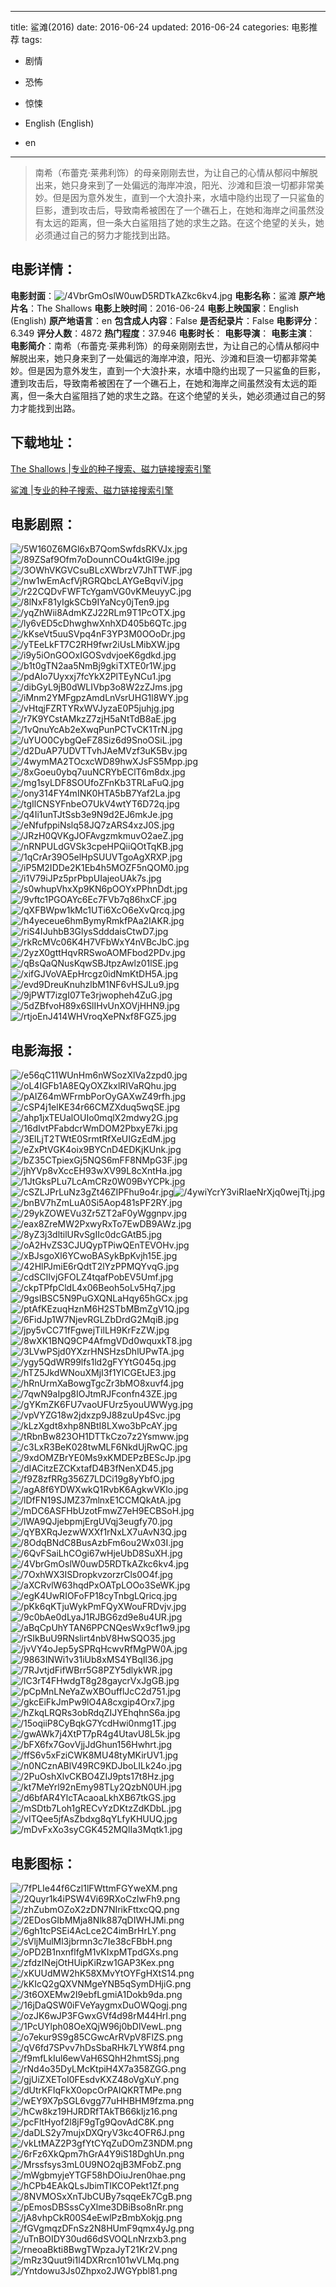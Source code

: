 
---
title: 鲨滩(2016)
date: 2016-06-24
updated: 2016-06-24
categories: 电影推荐
tags:
- 剧情
- 恐怖
- 惊悚

- English (English)
- en
---


> 南希（布蕾克·莱弗利饰）的母亲刚刚去世，为让自己的心情从郁闷中解脱出来，她只身来到了一处偏远的海岸冲浪，阳光、沙滩和巨浪一切都非常美妙。但是因为意外发生，直到一个大浪扑来，水墙中隐约出现了一只鲨鱼的巨影，遭到攻击后，导致南希被困在了一个礁石上，在她和海岸之间虽然没有太远的距离，但一条大白鲨阻挡了她的求生之路。在这个绝望的关头，她必须通过自己的努力才能找到出路。

## **电影详情**：

**电影封面**：<img src="https://image.tmdb.org/t/p/w200/4VbrGmOslW0uwD5RDTkAZkc6kv4.jpg" alt="/4VbrGmOslW0uwD5RDTkAZkc6kv4.jpg" title="/4VbrGmOslW0uwD5RDTkAZkc6kv4.jpg">
**电影名称**：鲨滩
**原产地片名**：The Shallows
**电影上映时间**：2016-06-24
**电影上映国家**：English (English)
**原产地语言**：en
**包含成人内容**：False
**是否纪录片**：False
**电影评分**：6.349
**评分人数**：4872
**热门程度**：37.946
**电影时长**：
**电影导演**：
**电影主演**：
**电影简介**：南希（布蕾克·莱弗利饰）的母亲刚刚去世，为让自己的心情从郁闷中解脱出来，她只身来到了一处偏远的海岸冲浪，阳光、沙滩和巨浪一切都非常美妙。但是因为意外发生，直到一个大浪扑来，水墙中隐约出现了一只鲨鱼的巨影，遭到攻击后，导致南希被困在了一个礁石上，在她和海岸之间虽然没有太远的距离，但一条大白鲨阻挡了她的求生之路。在这个绝望的关头，她必须通过自己的努力才能找到出路。

## **下载地址**：
[The Shallows |专业的种子搜索、磁力链接搜索引擎](https://movie.amd794.com:2083/?search=The%20Shallows&ordering=&mode=match_phrase&page_size=10&page=1)

[鲨滩 |专业的种子搜索、磁力链接搜索引擎](https://movie.amd794.com:2083/?search=%E9%B2%A8%E6%BB%A9&ordering=&mode=match_phrase&page_size=10&page=1)
 

## **电影剧照**：
<img src="https://image.tmdb.org/t/p/original/5W160Z6MGl6xB7QomSwfdsRKVJx.jpg" alt="/5W160Z6MGl6xB7QomSwfdsRKVJx.jpg" title="/5W160Z6MGl6xB7QomSwfdsRKVJx.jpg"><img src="https://image.tmdb.org/t/p/original/89ZSaf9Ofm7oDounnCOu4ktGI9e.jpg" alt="/89ZSaf9Ofm7oDounnCOu4ktGI9e.jpg" title="/89ZSaf9Ofm7oDounnCOu4ktGI9e.jpg"><img src="https://image.tmdb.org/t/p/original/3OWhVKGVCsuBLcXWbrzV7JhTTWF.jpg" alt="/3OWhVKGVCsuBLcXWbrzV7JhTTWF.jpg" title="/3OWhVKGVCsuBLcXWbrzV7JhTTWF.jpg"><img src="https://image.tmdb.org/t/p/original/nw1wEmAcfVjRGRQbcLAYGeBqviV.jpg" alt="/nw1wEmAcfVjRGRQbcLAYGeBqviV.jpg" title="/nw1wEmAcfVjRGRQbcLAYGeBqviV.jpg"><img src="https://image.tmdb.org/t/p/original/r22CQDvFWFTcYgamVG0vKMeuyyC.jpg" alt="/r22CQDvFWFTcYgamVG0vKMeuyyC.jpg" title="/r22CQDvFWFTcYgamVG0vKMeuyyC.jpg"><img src="https://image.tmdb.org/t/p/original/8lNxF81yIgkSCb9IYaNcy0jTen9.jpg" alt="/8lNxF81yIgkSCb9IYaNcy0jTen9.jpg" title="/8lNxF81yIgkSCb9IYaNcy0jTen9.jpg"><img src="https://image.tmdb.org/t/p/original/yqZhWii8AdmKZJ22RLm9T1PcOTX.jpg" alt="/yqZhWii8AdmKZJ22RLm9T1PcOTX.jpg" title="/yqZhWii8AdmKZJ22RLm9T1PcOTX.jpg"><img src="https://image.tmdb.org/t/p/original/ly6vED5cDhwghwXnhXD405b6QTc.jpg" alt="/ly6vED5cDhwghwXnhXD405b6QTc.jpg" title="/ly6vED5cDhwghwXnhXD405b6QTc.jpg"><img src="https://image.tmdb.org/t/p/original/kKseVt5uuSVpq4nF3YP3M0OOoDr.jpg" alt="/kKseVt5uuSVpq4nF3YP3M0OOoDr.jpg" title="/kKseVt5uuSVpq4nF3YP3M0OOoDr.jpg"><img src="https://image.tmdb.org/t/p/original/yTEeLkFT7C2RH9fwr2iUsLMibXW.jpg" alt="/yTEeLkFT7C2RH9fwr2iUsLMibXW.jpg" title="/yTEeLkFT7C2RH9fwr2iUsLMibXW.jpg"><img src="https://image.tmdb.org/t/p/original/i9y5iOnGOOxIGOSvdvjoeK6gdkd.jpg" alt="/i9y5iOnGOOxIGOSvdvjoeK6gdkd.jpg" title="/i9y5iOnGOOxIGOSvdvjoeK6gdkd.jpg"><img src="https://image.tmdb.org/t/p/original/b1t0gTN2aa5NmBj9gkiTXTE0r1W.jpg" alt="/b1t0gTN2aa5NmBj9gkiTXTE0r1W.jpg" title="/b1t0gTN2aa5NmBj9gkiTXTE0r1W.jpg"><img src="https://image.tmdb.org/t/p/original/pdAIo7Uyxxj7fcYkX2PlTEyNCu1.jpg" alt="/pdAIo7Uyxxj7fcYkX2PlTEyNCu1.jpg" title="/pdAIo7Uyxxj7fcYkX2PlTEyNCu1.jpg"><img src="https://image.tmdb.org/t/p/original/dibGyL9jB0dWLIVbp3o8W2zZJms.jpg" alt="/dibGyL9jB0dWLIVbp3o8W2zZJms.jpg" title="/dibGyL9jB0dWLIVbp3o8W2zZJms.jpg"><img src="https://image.tmdb.org/t/p/original/iMnm2YMFgpzAmdLnVsrUHG1l8WY.jpg" alt="/iMnm2YMFgpzAmdLnVsrUHG1l8WY.jpg" title="/iMnm2YMFgpzAmdLnVsrUHG1l8WY.jpg"><img src="https://image.tmdb.org/t/p/original/vHtqjFZRTYRxWVJyzaE0P5juhjg.jpg" alt="/vHtqjFZRTYRxWVJyzaE0P5juhjg.jpg" title="/vHtqjFZRTYRxWVJyzaE0P5juhjg.jpg"><img src="https://image.tmdb.org/t/p/original/r7K9YCstAMkzZ7zjH5aNtTdB8aE.jpg" alt="/r7K9YCstAMkzZ7zjH5aNtTdB8aE.jpg" title="/r7K9YCstAMkzZ7zjH5aNtTdB8aE.jpg"><img src="https://image.tmdb.org/t/p/original/1vQnuYcAb2eXwqPunPCTvCK1TrN.jpg" alt="/1vQnuYcAb2eXwqPunPCTvCK1TrN.jpg" title="/1vQnuYcAb2eXwqPunPCTvCK1TrN.jpg"><img src="https://image.tmdb.org/t/p/original/uYUO0CybgQeFZ8Siz6d9SnoOSiL.jpg" alt="/uYUO0CybgQeFZ8Siz6d9SnoOSiL.jpg" title="/uYUO0CybgQeFZ8Siz6d9SnoOSiL.jpg"><img src="https://image.tmdb.org/t/p/original/d2DuAP7UDVTTvhJAeMVzf3uK5Bv.jpg" alt="/d2DuAP7UDVTTvhJAeMVzf3uK5Bv.jpg" title="/d2DuAP7UDVTTvhJAeMVzf3uK5Bv.jpg"><img src="https://image.tmdb.org/t/p/original/4wymMA2TOcxcWD89hwXJsFS5Mpp.jpg" alt="/4wymMA2TOcxcWD89hwXJsFS5Mpp.jpg" title="/4wymMA2TOcxcWD89hwXJsFS5Mpp.jpg"><img src="https://image.tmdb.org/t/p/original/8xGoeu0ybq7uuNCRYbEClT6m8dx.jpg" alt="/8xGoeu0ybq7uuNCRYbEClT6m8dx.jpg" title="/8xGoeu0ybq7uuNCRYbEClT6m8dx.jpg"><img src="https://image.tmdb.org/t/p/original/mg1syLDF8SOUfoZFnKb3TRLaFuQ.jpg" alt="/mg1syLDF8SOUfoZFnKb3TRLaFuQ.jpg" title="/mg1syLDF8SOUfoZFnKb3TRLaFuQ.jpg"><img src="https://image.tmdb.org/t/p/original/ony314FY4mINK0HTA5bB7Yaf2La.jpg" alt="/ony314FY4mINK0HTA5bB7Yaf2La.jpg" title="/ony314FY4mINK0HTA5bB7Yaf2La.jpg"><img src="https://image.tmdb.org/t/p/original/tgIlCNSYFnbeO7UkV4wtYT6D72q.jpg" alt="/tgIlCNSYFnbeO7UkV4wtYT6D72q.jpg" title="/tgIlCNSYFnbeO7UkV4wtYT6D72q.jpg"><img src="https://image.tmdb.org/t/p/original/q4Ii1unTJtSsb3e9N9d2EJ6mkJe.jpg" alt="/q4Ii1unTJtSsb3e9N9d2EJ6mkJe.jpg" title="/q4Ii1unTJtSsb3e9N9d2EJ6mkJe.jpg"><img src="https://image.tmdb.org/t/p/original/eNfufppiNslq58JQ7zARS4xzJ0S.jpg" alt="/eNfufppiNslq58JQ7zARS4xzJ0S.jpg" title="/eNfufppiNslq58JQ7zARS4xzJ0S.jpg"><img src="https://image.tmdb.org/t/p/original/JRzH0QVKgJOFAvgzmkmuvO2aeZ.jpg" alt="/JRzH0QVKgJOFAvgzmkmuvO2aeZ.jpg" title="/JRzH0QVKgJOFAvgzmkmuvO2aeZ.jpg"><img src="https://image.tmdb.org/t/p/original/nRNPULdGVSk3cpeHPQiiQOtTqKB.jpg" alt="/nRNPULdGVSk3cpeHPQiiQOtTqKB.jpg" title="/nRNPULdGVSk3cpeHPQiiQOtTqKB.jpg"><img src="https://image.tmdb.org/t/p/original/1qCrAr39O5elHpSUUVTgoAgXRXP.jpg" alt="/1qCrAr39O5elHpSUUVTgoAgXRXP.jpg" title="/1qCrAr39O5elHpSUUVTgoAgXRXP.jpg"><img src="https://image.tmdb.org/t/p/original/iP5M2IDDe2K1Eb4h5MOZF5nQOM0.jpg" alt="/iP5M2IDDe2K1Eb4h5MOZF5nQOM0.jpg" title="/iP5M2IDDe2K1Eb4h5MOZF5nQOM0.jpg"><img src="https://image.tmdb.org/t/p/original/i1V79iJPz5prPbpUIajeoUAk7s.jpg" alt="/i1V79iJPz5prPbpUIajeoUAk7s.jpg" title="/i1V79iJPz5prPbpUIajeoUAk7s.jpg"><img src="https://image.tmdb.org/t/p/original/s0whupVhxXp9KN6pOOYxPPhnDdt.jpg" alt="/s0whupVhxXp9KN6pOOYxPPhnDdt.jpg" title="/s0whupVhxXp9KN6pOOYxPPhnDdt.jpg"><img src="https://image.tmdb.org/t/p/original/9vftc1PGOAYc6Ec7FVb7q86hxCF.jpg" alt="/9vftc1PGOAYc6Ec7FVb7q86hxCF.jpg" title="/9vftc1PGOAYc6Ec7FVb7q86hxCF.jpg"><img src="https://image.tmdb.org/t/p/original/qXFBWpw1kMc1UTi6XcO6eXvQrcq.jpg" alt="/qXFBWpw1kMc1UTi6XcO6eXvQrcq.jpg" title="/qXFBWpw1kMc1UTi6XcO6eXvQrcq.jpg"><img src="https://image.tmdb.org/t/p/original/h4yeceue6hmBymyRmkfPAa2IAKR.jpg" alt="/h4yeceue6hmBymyRmkfPAa2IAKR.jpg" title="/h4yeceue6hmBymyRmkfPAa2IAKR.jpg"><img src="https://image.tmdb.org/t/p/original/riS4IJuhbB3GlysSdddaisCtwD7.jpg" alt="/riS4IJuhbB3GlysSdddaisCtwD7.jpg" title="/riS4IJuhbB3GlysSdddaisCtwD7.jpg"><img src="https://image.tmdb.org/t/p/original/rkRcMVc06K4H7VFbWxY4nVBcJbC.jpg" alt="/rkRcMVc06K4H7VFbWxY4nVBcJbC.jpg" title="/rkRcMVc06K4H7VFbWxY4nVBcJbC.jpg"><img src="https://image.tmdb.org/t/p/original/2yzX0gttHqvRRSwoAOMFbod2PDv.jpg" alt="/2yzX0gttHqvRRSwoAOMFbod2PDv.jpg" title="/2yzX0gttHqvRRSwoAOMFbod2PDv.jpg"><img src="https://image.tmdb.org/t/p/original/qBsQaQNusKqwSBJtpzAwlz01lSE.jpg" alt="/qBsQaQNusKqwSBJtpzAwlz01lSE.jpg" title="/qBsQaQNusKqwSBJtpzAwlz01lSE.jpg"><img src="https://image.tmdb.org/t/p/original/xifGJVoVAEpHrcgz0idNmKtDH5A.jpg" alt="/xifGJVoVAEpHrcgz0idNmKtDH5A.jpg" title="/xifGJVoVAEpHrcgz0idNmKtDH5A.jpg"><img src="https://image.tmdb.org/t/p/original/evd9DreuKnuhzlbM1NF6vHSJLu9.jpg" alt="/evd9DreuKnuhzlbM1NF6vHSJLu9.jpg" title="/evd9DreuKnuhzlbM1NF6vHSJLu9.jpg"><img src="https://image.tmdb.org/t/p/original/9jPWT7izgI07Te3rjwopheh4ZuG.jpg" alt="/9jPWT7izgI07Te3rjwopheh4ZuG.jpg" title="/9jPWT7izgI07Te3rjwopheh4ZuG.jpg"><img src="https://image.tmdb.org/t/p/original/5dZBfvoH89x6SlIHvUnXOVjHHN9.jpg" alt="/5dZBfvoH89x6SlIHvUnXOVjHHN9.jpg" title="/5dZBfvoH89x6SlIHvUnXOVjHHN9.jpg"><img src="https://image.tmdb.org/t/p/original/rtjoEnJ414WHVroqXePNxf8FGZ5.jpg" alt="/rtjoEnJ414WHVroqXePNxf8FGZ5.jpg" title="/rtjoEnJ414WHVroqXePNxf8FGZ5.jpg">

## **电影海报**：
<img src="https://image.tmdb.org/t/p/original/e56qC11WUnHm6nWSozXlVa2zpd0.jpg" alt="/e56qC11WUnHm6nWSozXlVa2zpd0.jpg" title="/e56qC11WUnHm6nWSozXlVa2zpd0.jpg"><img src="https://image.tmdb.org/t/p/original/oL4IGFb1A8EQyOXZkxlRIVaRQhu.jpg" alt="/oL4IGFb1A8EQyOXZkxlRIVaRQhu.jpg" title="/oL4IGFb1A8EQyOXZkxlRIVaRQhu.jpg"><img src="https://image.tmdb.org/t/p/original/pAIZ64mWFrmbPorOyGAXwZ49rfh.jpg" alt="/pAIZ64mWFrmbPorOyGAXwZ49rfh.jpg" title="/pAIZ64mWFrmbPorOyGAXwZ49rfh.jpg"><img src="https://image.tmdb.org/t/p/original/cSP4j1elKE34r66CMZXduq5wqSE.jpg" alt="/cSP4j1elKE34r66CMZXduq5wqSE.jpg" title="/cSP4j1elKE34r66CMZXduq5wqSE.jpg"><img src="https://image.tmdb.org/t/p/original/ahp1jxTEUalOUIo0mqlX2mdwy2G.jpg" alt="/ahp1jxTEUalOUIo0mqlX2mdwy2G.jpg" title="/ahp1jxTEUalOUIo0mqlX2mdwy2G.jpg"><img src="https://image.tmdb.org/t/p/original/16dIvtPFabdcrWmDOM2PbxyE7ki.jpg" alt="/16dIvtPFabdcrWmDOM2PbxyE7ki.jpg" title="/16dIvtPFabdcrWmDOM2PbxyE7ki.jpg"><img src="https://image.tmdb.org/t/p/original/3ElLjT2TWtE0SrmtRfXeUIGzEdM.jpg" alt="/3ElLjT2TWtE0SrmtRfXeUIGzEdM.jpg" title="/3ElLjT2TWtE0SrmtRfXeUIGzEdM.jpg"><img src="https://image.tmdb.org/t/p/original/eZxPtVGK4oix9BYCnD4EDKjKUnk.jpg" alt="/eZxPtVGK4oix9BYCnD4EDKjKUnk.jpg" title="/eZxPtVGK4oix9BYCnD4EDKjKUnk.jpg"><img src="https://image.tmdb.org/t/p/original/bZ35CTpiexGj5NQS6mFF8NMpG3F.jpg" alt="/bZ35CTpiexGj5NQS6mFF8NMpG3F.jpg" title="/bZ35CTpiexGj5NQS6mFF8NMpG3F.jpg"><img src="https://image.tmdb.org/t/p/original/jhYVp8vXccEH93wXV99L8cXntHa.jpg" alt="/jhYVp8vXccEH93wXV99L8cXntHa.jpg" title="/jhYVp8vXccEH93wXV99L8cXntHa.jpg"><img src="https://image.tmdb.org/t/p/original/1JtGksPLu7LcAmCRz0W09BvYCPk.jpg" alt="/1JtGksPLu7LcAmCRz0W09BvYCPk.jpg" title="/1JtGksPLu7LcAmCRz0W09BvYCPk.jpg"><img src="https://image.tmdb.org/t/p/original/cSZLJPrLuNz3gZt46ZIPFhu9o4r.jpg" alt="/cSZLJPrLuNz3gZt46ZIPFhu9o4r.jpg" title="/cSZLJPrLuNz3gZt46ZIPFhu9o4r.jpg"><img src="https://image.tmdb.org/t/p/original/4ywiYcrY3viRIaeNrXjq0wejTtj.jpg" alt="/4ywiYcrY3viRIaeNrXjq0wejTtj.jpg" title="/4ywiYcrY3viRIaeNrXjq0wejTtj.jpg"><img src="https://image.tmdb.org/t/p/original/bnBV7hZmLuA0Si5Aop481sPF2RY.jpg" alt="/bnBV7hZmLuA0Si5Aop481sPF2RY.jpg" title="/bnBV7hZmLuA0Si5Aop481sPF2RY.jpg"><img src="https://image.tmdb.org/t/p/original/29ykZOWEVu3Zr5ZT2aF0yWggnpv.jpg" alt="/29ykZOWEVu3Zr5ZT2aF0yWggnpv.jpg" title="/29ykZOWEVu3Zr5ZT2aF0yWggnpv.jpg"><img src="https://image.tmdb.org/t/p/original/eax8ZreMW2PxwyRxTo7EwDB9AWz.jpg" alt="/eax8ZreMW2PxwyRxTo7EwDB9AWz.jpg" title="/eax8ZreMW2PxwyRxTo7EwDB9AWz.jpg"><img src="https://image.tmdb.org/t/p/original/8yZ3j3dltilURvSgIIc0dcGAtB5.jpg" alt="/8yZ3j3dltilURvSgIIc0dcGAtB5.jpg" title="/8yZ3j3dltilURvSgIIc0dcGAtB5.jpg"><img src="https://image.tmdb.org/t/p/original/oA2HvZS3CJUQypTPiwQEnTEVOHv.jpg" alt="/oA2HvZS3CJUQypTPiwQEnTEVOHv.jpg" title="/oA2HvZS3CJUQypTPiwQEnTEVOHv.jpg"><img src="https://image.tmdb.org/t/p/original/xBJsgoXl6YCwoBASykBpKvjh15E.jpg" alt="/xBJsgoXl6YCwoBASykBpKvjh15E.jpg" title="/xBJsgoXl6YCwoBASykBpKvjh15E.jpg"><img src="https://image.tmdb.org/t/p/original/42HlPJmiE6rQdtT2lYzPPMQYvqG.jpg" alt="/42HlPJmiE6rQdtT2lYzPPMQYvqG.jpg" title="/42HlPJmiE6rQdtT2lYzPPMQYvqG.jpg"><img src="https://image.tmdb.org/t/p/original/cdSClIvjGFOLZ4tqafPobEV5Umf.jpg" alt="/cdSClIvjGFOLZ4tqafPobEV5Umf.jpg" title="/cdSClIvjGFOLZ4tqafPobEV5Umf.jpg"><img src="https://image.tmdb.org/t/p/original/ckpTPfpCldL4x06Beoh5oLv5Hq7.jpg" alt="/ckpTPfpCldL4x06Beoh5oLv5Hq7.jpg" title="/ckpTPfpCldL4x06Beoh5oLv5Hq7.jpg"><img src="https://image.tmdb.org/t/p/original/9gsIBSC5N9PuGXQNLaHqy65hGCx.jpg" alt="/9gsIBSC5N9PuGXQNLaHqy65hGCx.jpg" title="/9gsIBSC5N9PuGXQNLaHqy65hGCx.jpg"><img src="https://image.tmdb.org/t/p/original/ptAfKEzuqHznM6H2STbMBmZgV1Q.jpg" alt="/ptAfKEzuqHznM6H2STbMBmZgV1Q.jpg" title="/ptAfKEzuqHznM6H2STbMBmZgV1Q.jpg"><img src="https://image.tmdb.org/t/p/original/6FidJp1W7NjevRGLZbDrdG2MqiB.jpg" alt="/6FidJp1W7NjevRGLZbDrdG2MqiB.jpg" title="/6FidJp1W7NjevRGLZbDrdG2MqiB.jpg"><img src="https://image.tmdb.org/t/p/original/jpy5vCC71fFgwejTilLH9KrFzZW.jpg" alt="/jpy5vCC71fFgwejTilLH9KrFzZW.jpg" title="/jpy5vCC71fFgwejTilLH9KrFzZW.jpg"><img src="https://image.tmdb.org/t/p/original/8wXK1BNQ9CP4AfmgVDd0wquxkT8.jpg" alt="/8wXK1BNQ9CP4AfmgVDd0wquxkT8.jpg" title="/8wXK1BNQ9CP4AfmgVDd0wquxkT8.jpg"><img src="https://image.tmdb.org/t/p/original/3LVwPSjd0YXzrHNSHzsDhlUPwTA.jpg" alt="/3LVwPSjd0YXzrHNSHzsDhlUPwTA.jpg" title="/3LVwPSjd0YXzrHNSHzsDhlUPwTA.jpg"><img src="https://image.tmdb.org/t/p/original/ygy5QdWR99lfs1ld2gFYYtG045q.jpg" alt="/ygy5QdWR99lfs1ld2gFYYtG045q.jpg" title="/ygy5QdWR99lfs1ld2gFYYtG045q.jpg"><img src="https://image.tmdb.org/t/p/original/hTZ5JkdWNouXMjI3f1YlCGEtJE3.jpg" alt="/hTZ5JkdWNouXMjI3f1YlCGEtJE3.jpg" title="/hTZ5JkdWNouXMjI3f1YlCGEtJE3.jpg"><img src="https://image.tmdb.org/t/p/original/hRnUrmXaBowgTgcZr3bMO8xuvf4.jpg" alt="/hRnUrmXaBowgTgcZr3bMO8xuvf4.jpg" title="/hRnUrmXaBowgTgcZr3bMO8xuvf4.jpg"><img src="https://image.tmdb.org/t/p/original/7qwN9aIpg8IOJtmRJFconfn43ZE.jpg" alt="/7qwN9aIpg8IOJtmRJFconfn43ZE.jpg" title="/7qwN9aIpg8IOJtmRJFconfn43ZE.jpg"><img src="https://image.tmdb.org/t/p/original/gYKmZK6FU7vaoUFUrz5youUWWyg.jpg" alt="/gYKmZK6FU7vaoUFUrz5youUWWyg.jpg" title="/gYKmZK6FU7vaoUFUrz5youUWWyg.jpg"><img src="https://image.tmdb.org/t/p/original/vpVYZG18w2jdxzp9J88zuUp4Svc.jpg" alt="/vpVYZG18w2jdxzp9J88zuUp4Svc.jpg" title="/vpVYZG18w2jdxzp9J88zuUp4Svc.jpg"><img src="https://image.tmdb.org/t/p/original/kLzXgdt8xhp8NBtI8LXwo3bPcAY.jpg" alt="/kLzXgdt8xhp8NBtI8LXwo3bPcAY.jpg" title="/kLzXgdt8xhp8NBtI8LXwo3bPcAY.jpg"><img src="https://image.tmdb.org/t/p/original/tRbnBw823OH1DTTkCzo7z2Ysmww.jpg" alt="/tRbnBw823OH1DTTkCzo7z2Ysmww.jpg" title="/tRbnBw823OH1DTTkCzo7z2Ysmww.jpg"><img src="https://image.tmdb.org/t/p/original/c3LxR3BeK028twMLF6NkdUjRwQC.jpg" alt="/c3LxR3BeK028twMLF6NkdUjRwQC.jpg" title="/c3LxR3BeK028twMLF6NkdUjRwQC.jpg"><img src="https://image.tmdb.org/t/p/original/9xdOMZBrYE0Ms9xKMDEPzBEScJp.jpg" alt="/9xdOMZBrYE0Ms9xKMDEPzBEScJp.jpg" title="/9xdOMZBrYE0Ms9xKMDEPzBEScJp.jpg"><img src="https://image.tmdb.org/t/p/original/dIACitzEZCKxtafD4B3fNenXD45.jpg" alt="/dIACitzEZCKxtafD4B3fNenXD45.jpg" title="/dIACitzEZCKxtafD4B3fNenXD45.jpg"><img src="https://image.tmdb.org/t/p/original/f9Z8zfRRg356Z7LDCi19g8yYbfO.jpg" alt="/f9Z8zfRRg356Z7LDCi19g8yYbfO.jpg" title="/f9Z8zfRRg356Z7LDCi19g8yYbfO.jpg"><img src="https://image.tmdb.org/t/p/original/agA8f6YDWXwkQ1RvbK6AgkwVKlo.jpg" alt="/agA8f6YDWXwkQ1RvbK6AgkwVKlo.jpg" title="/agA8f6YDWXwkQ1RvbK6AgkwVKlo.jpg"><img src="https://image.tmdb.org/t/p/original/lDfFN19SJMZ37mlnxE1CCMQkAtA.jpg" alt="/lDfFN19SJMZ37mlnxE1CCMQkAtA.jpg" title="/lDfFN19SJMZ37mlnxE1CCMQkAtA.jpg"><img src="https://image.tmdb.org/t/p/original/mDC6ASFHbUzotFmwZ7eH9ECBSoH.jpg" alt="/mDC6ASFHbUzotFmwZ7eH9ECBSoH.jpg" title="/mDC6ASFHbUzotFmwZ7eH9ECBSoH.jpg"><img src="https://image.tmdb.org/t/p/original/lWA9QJjebpmjErgUVqj3eugfy70.jpg" alt="/lWA9QJjebpmjErgUVqj3eugfy70.jpg" title="/lWA9QJjebpmjErgUVqj3eugfy70.jpg"><img src="https://image.tmdb.org/t/p/original/qYBXRqJezwWXXf1rNxLX7uAvN3Q.jpg" alt="/qYBXRqJezwWXXf1rNxLX7uAvN3Q.jpg" title="/qYBXRqJezwWXXf1rNxLX7uAvN3Q.jpg"><img src="https://image.tmdb.org/t/p/original/8OdqBNdC8BusAzbFm6ou2Wx03I.jpg" alt="/8OdqBNdC8BusAzbFm6ou2Wx03I.jpg" title="/8OdqBNdC8BusAzbFm6ou2Wx03I.jpg"><img src="https://image.tmdb.org/t/p/original/6QvFSaiLhCOgi67wHjeUbD8SuXH.jpg" alt="/6QvFSaiLhCOgi67wHjeUbD8SuXH.jpg" title="/6QvFSaiLhCOgi67wHjeUbD8SuXH.jpg"><img src="https://image.tmdb.org/t/p/original/4VbrGmOslW0uwD5RDTkAZkc6kv4.jpg" alt="/4VbrGmOslW0uwD5RDTkAZkc6kv4.jpg" title="/4VbrGmOslW0uwD5RDTkAZkc6kv4.jpg"><img src="https://image.tmdb.org/t/p/original/7OxhWX3ISDropkvzorzrCls0O4f.jpg" alt="/7OxhWX3ISDropkvzorzrCls0O4f.jpg" title="/7OxhWX3ISDropkvzorzrCls0O4f.jpg"><img src="https://image.tmdb.org/t/p/original/aXCRvlW63hqdPxOATpLOOo3SeWK.jpg" alt="/aXCRvlW63hqdPxOATpLOOo3SeWK.jpg" title="/aXCRvlW63hqdPxOATpLOOo3SeWK.jpg"><img src="https://image.tmdb.org/t/p/original/egK4UwRIOFoFP18cyTnbgLQricq.jpg" alt="/egK4UwRIOFoFP18cyTnbgLQricq.jpg" title="/egK4UwRIOFoFP18cyTnbgLQricq.jpg"><img src="https://image.tmdb.org/t/p/original/pKk6qKTjuWykPmFQyXWouFRDvjv.jpg" alt="/pKk6qKTjuWykPmFQyXWouFRDvjv.jpg" title="/pKk6qKTjuWykPmFQyXWouFRDvjv.jpg"><img src="https://image.tmdb.org/t/p/original/9c0bAe0dLyaJ1RJBG6zd9e8u4UR.jpg" alt="/9c0bAe0dLyaJ1RJBG6zd9e8u4UR.jpg" title="/9c0bAe0dLyaJ1RJBG6zd9e8u4UR.jpg"><img src="https://image.tmdb.org/t/p/original/aBqCpUhYTAN6PPCNQesWx9cf1w9.jpg" alt="/aBqCpUhYTAN6PPCNQesWx9cf1w9.jpg" title="/aBqCpUhYTAN6PPCNQesWx9cf1w9.jpg"><img src="https://image.tmdb.org/t/p/original/rSIkBuU9RNslirt4nbV8HwSQO35.jpg" alt="/rSIkBuU9RNslirt4nbV8HwSQO35.jpg" title="/rSIkBuU9RNslirt4nbV8HwSQO35.jpg"><img src="https://image.tmdb.org/t/p/original/jvVY4oJep5ySPRqHcwvRfMgPW0A.jpg" alt="/jvVY4oJep5ySPRqHcwvRfMgPW0A.jpg" title="/jvVY4oJep5ySPRqHcwvRfMgPW0A.jpg"><img src="https://image.tmdb.org/t/p/original/9863INWi1v31iUb8xMS4YBqIl36.jpg" alt="/9863INWi1v31iUb8xMS4YBqIl36.jpg" title="/9863INWi1v31iUb8xMS4YBqIl36.jpg"><img src="https://image.tmdb.org/t/p/original/7RJvtjdFifWBrr5G8PZY5dlykWR.jpg" alt="/7RJvtjdFifWBrr5G8PZY5dlykWR.jpg" title="/7RJvtjdFifWBrr5G8PZY5dlykWR.jpg"><img src="https://image.tmdb.org/t/p/original/lC3rT4FHwdgT8g28gaycrVxJgGB.jpg" alt="/lC3rT4FHwdgT8g28gaycrVxJgGB.jpg" title="/lC3rT4FHwdgT8g28gaycrVxJgGB.jpg"><img src="https://image.tmdb.org/t/p/original/pCpMnLNeYaZwXBOufflJcC2d751.jpg" alt="/pCpMnLNeYaZwXBOufflJcC2d751.jpg" title="/pCpMnLNeYaZwXBOufflJcC2d751.jpg"><img src="https://image.tmdb.org/t/p/original/gkcEiFkJmPw9lO4A8cxgip4Orx7.jpg" alt="/gkcEiFkJmPw9lO4A8cxgip4Orx7.jpg" title="/gkcEiFkJmPw9lO4A8cxgip4Orx7.jpg"><img src="https://image.tmdb.org/t/p/original/hZkqLRQRs3obRdqZIJYEhqhnS6a.jpg" alt="/hZkqLRQRs3obRdqZIJYEhqhnS6a.jpg" title="/hZkqLRQRs3obRdqZIJYEhqhnS6a.jpg"><img src="https://image.tmdb.org/t/p/original/15oqiiP8CyBqkG7YcdHwi0nmg1T.jpg" alt="/15oqiiP8CyBqkG7YcdHwi0nmg1T.jpg" title="/15oqiiP8CyBqkG7YcdHwi0nmg1T.jpg"><img src="https://image.tmdb.org/t/p/original/gwAWk7j4XtPT7pR4g4UtavU8L5k.jpg" alt="/gwAWk7j4XtPT7pR4g4UtavU8L5k.jpg" title="/gwAWk7j4XtPT7pR4g4UtavU8L5k.jpg"><img src="https://image.tmdb.org/t/p/original/bFX6fx7GovVjjJdGhun156Hwhrt.jpg" alt="/bFX6fx7GovVjjJdGhun156Hwhrt.jpg" title="/bFX6fx7GovVjjJdGhun156Hwhrt.jpg"><img src="https://image.tmdb.org/t/p/original/ffS6v5xFziCWK8MU48tyMKirUV1.jpg" alt="/ffS6v5xFziCWK8MU48tyMKirUV1.jpg" title="/ffS6v5xFziCWK8MU48tyMKirUV1.jpg"><img src="https://image.tmdb.org/t/p/original/n0NCznABlV49RC9KDJboLILk24o.jpg" alt="/n0NCznABlV49RC9KDJboLILk24o.jpg" title="/n0NCznABlV49RC9KDJboLILk24o.jpg"><img src="https://image.tmdb.org/t/p/original/2PuOshXlvCKBO4ZIJ9pts17t8Hz.jpg" alt="/2PuOshXlvCKBO4ZIJ9pts17t8Hz.jpg" title="/2PuOshXlvCKBO4ZIJ9pts17t8Hz.jpg"><img src="https://image.tmdb.org/t/p/original/kt7MeYrl92nEmy98TLy2QzbN0UH.jpg" alt="/kt7MeYrl92nEmy98TLy2QzbN0UH.jpg" title="/kt7MeYrl92nEmy98TLy2QzbN0UH.jpg"><img src="https://image.tmdb.org/t/p/original/d6bfAR4YlcTAcaoaLkhXB67tkGS.jpg" alt="/d6bfAR4YlcTAcaoaLkhXB67tkGS.jpg" title="/d6bfAR4YlcTAcaoaLkhXB67tkGS.jpg"><img src="https://image.tmdb.org/t/p/original/mSDtb7Loh1gRECvYzDKtzZdKDbL.jpg" alt="/mSDtb7Loh1gRECvYzDKtzZdKDbL.jpg" title="/mSDtb7Loh1gRECvYzDKtzZdKDbL.jpg"><img src="https://image.tmdb.org/t/p/original/vITQee5jfAsZbdxg8qYLfyKHUUQ.jpg" alt="/vITQee5jfAsZbdxg8qYLfyKHUUQ.jpg" title="/vITQee5jfAsZbdxg8qYLfyKHUUQ.jpg"><img src="https://image.tmdb.org/t/p/original/mDvFxXo3syCGK452MQlIa3Mqtk1.jpg" alt="/mDvFxXo3syCGK452MQlIa3Mqtk1.jpg" title="/mDvFxXo3syCGK452MQlIa3Mqtk1.jpg">

## **电影图标**：
<img src="https://image.tmdb.org/t/p/original/7fPLIe44f6Czl1lFWttmFGYweXM.png" alt="/7fPLIe44f6Czl1lFWttmFGYweXM.png" title="/7fPLIe44f6Czl1lFWttmFGYweXM.png"><img src="https://image.tmdb.org/t/p/original/2Quyr1k4iPSW4Vi69RXoCzlwFh9.png" alt="/2Quyr1k4iPSW4Vi69RXoCzlwFh9.png" title="/2Quyr1k4iPSW4Vi69RXoCzlwFh9.png"><img src="https://image.tmdb.org/t/p/original/zhZubmOZoX2zDN7NIrikFttxcQQ.png" alt="/zhZubmOZoX2zDN7NIrikFttxcQQ.png" title="/zhZubmOZoX2zDN7NIrikFttxcQQ.png"><img src="https://image.tmdb.org/t/p/original/2EDosGIbMMja8Nlk887qDIWHJMi.png" alt="/2EDosGIbMMja8Nlk887qDIWHJMi.png" title="/2EDosGIbMMja8Nlk887qDIWHJMi.png"><img src="https://image.tmdb.org/t/p/original/6gh1tcPSEi4AcLce2C4imBrHrLY.png" alt="/6gh1tcPSEi4AcLce2C4imBrHrLY.png" title="/6gh1tcPSEi4AcLce2C4imBrHrLY.png"><img src="https://image.tmdb.org/t/p/original/sVljMulMl3jbrmn3c7Ie38cFBbH.png" alt="/sVljMulMl3jbrmn3c7Ie38cFBbH.png" title="/sVljMulMl3jbrmn3c7Ie38cFBbH.png"><img src="https://image.tmdb.org/t/p/original/oPD2B1nxnflfgM1vKIxpMTpdGXs.png" alt="/oPD2B1nxnflfgM1vKIxpMTpdGXs.png" title="/oPD2B1nxnflfgM1vKIxpMTpdGXs.png"><img src="https://image.tmdb.org/t/p/original/zfdzINejOtHUipKiRzw1GAP3Kex.png" alt="/zfdzINejOtHUipKiRzw1GAP3Kex.png" title="/zfdzINejOtHUipKiRzw1GAP3Kex.png"><img src="https://image.tmdb.org/t/p/original/xKUUdMW2hK58XMvYtOYFgHXtS14.png" alt="/xKUUdMW2hK58XMvYtOYFgHXtS14.png" title="/xKUUdMW2hK58XMvYtOYFgHXtS14.png"><img src="https://image.tmdb.org/t/p/original/kKIcQ2gQXVNMgeYNB5qSymDHjiG.png" alt="/kKIcQ2gQXVNMgeYNB5qSymDHjiG.png" title="/kKIcQ2gQXVNMgeYNB5qSymDHjiG.png"><img src="https://image.tmdb.org/t/p/original/3t6OXEMw2I9ebfLgmiA1Dokb9da.png" alt="/3t6OXEMw2I9ebfLgmiA1Dokb9da.png" title="/3t6OXEMw2I9ebfLgmiA1Dokb9da.png"><img src="https://image.tmdb.org/t/p/original/16jDaQSW0iFVeYaygmxDuOWQogj.png" alt="/16jDaQSW0iFVeYaygmxDuOWQogj.png" title="/16jDaQSW0iFVeYaygmxDuOWQogj.png"><img src="https://image.tmdb.org/t/p/original/ozJK6wJP3FGwxGVf4d98rM44HrI.png" alt="/ozJK6wJP3FGwxGVf4d98rM44HrI.png" title="/ozJK6wJP3FGwxGVf4d98rM44HrI.png"><img src="https://image.tmdb.org/t/p/original/1PcUYlph08OeXQjW96j0bDlVewL.png" alt="/1PcUYlph08OeXQjW96j0bDlVewL.png" title="/1PcUYlph08OeXQjW96j0bDlVewL.png"><img src="https://image.tmdb.org/t/p/original/o7ekur9S9g85CGwcArRVpV8FlZS.png" alt="/o7ekur9S9g85CGwcArRVpV8FlZS.png" title="/o7ekur9S9g85CGwcArRVpV8FlZS.png"><img src="https://image.tmdb.org/t/p/original/qV6fd7SPvv7hDsSbaRHk7LYW8f4.png" alt="/qV6fd7SPvv7hDsSbaRHk7LYW8f4.png" title="/qV6fd7SPvv7hDsSbaRHk7LYW8f4.png"><img src="https://image.tmdb.org/t/p/original/f9mfLkIul6ewVaH6SQhH2hmtSSj.png" alt="/f9mfLkIul6ewVaH6SQhH2hmtSSj.png" title="/f9mfLkIul6ewVaH6SQhH2hmtSSj.png"><img src="https://image.tmdb.org/t/p/original/rNd4o35DyLMcKtpiH4X7a358ZGG.png" alt="/rNd4o35DyLMcKtpiH4X7a358ZGG.png" title="/rNd4o35DyLMcKtpiH4X7a358ZGG.png"><img src="https://image.tmdb.org/t/p/original/gjUiZXEToI0FEsdvKXZ48oVgXuY.png" alt="/gjUiZXEToI0FEsdvKXZ48oVgXuY.png" title="/gjUiZXEToI0FEsdvKXZ48oVgXuY.png"><img src="https://image.tmdb.org/t/p/original/dUtrKFIqFkX0opcOrPAIQKRTMPe.png" alt="/dUtrKFIqFkX0opcOrPAIQKRTMPe.png" title="/dUtrKFIqFkX0opcOrPAIQKRTMPe.png"><img src="https://image.tmdb.org/t/p/original/wEY9X7pSGL6vgg77uHHBHM9fzma.png" alt="/wEY9X7pSGL6vgg77uHHBHM9fzma.png" title="/wEY9X7pSGL6vgg77uHHBHM9fzma.png"><img src="https://image.tmdb.org/t/p/original/hCw8kz19HJRDRfTAkTB66kIjz16.png" alt="/hCw8kz19HJRDRfTAkTB66kIjz16.png" title="/hCw8kz19HJRDRfTAkTB66kIjz16.png"><img src="https://image.tmdb.org/t/p/original/pcFltHyof2l8jF9gTg9QovAdC8K.png" alt="/pcFltHyof2l8jF9gTg9QovAdC8K.png" title="/pcFltHyof2l8jF9gTg9QovAdC8K.png"><img src="https://image.tmdb.org/t/p/original/daDLS2y7mujxDXQryV3kc4OFR6J.png" alt="/daDLS2y7mujxDXQryV3kc4OFR6J.png" title="/daDLS2y7mujxDXQryV3kc4OFR6J.png"><img src="https://image.tmdb.org/t/p/original/vkLtMAZ2P3gfYtCYqZuDOmZ3NDM.png" alt="/vkLtMAZ2P3gfYtCYqZuDOmZ3NDM.png" title="/vkLtMAZ2P3gfYtCYqZuDOmZ3NDM.png"><img src="https://image.tmdb.org/t/p/original/6rFz6XkQpm7hGrA4Y9iS18DghUn.png" alt="/6rFz6XkQpm7hGrA4Y9iS18DghUn.png" title="/6rFz6XkQpm7hGrA4Y9iS18DghUn.png"><img src="https://image.tmdb.org/t/p/original/Mrssfsys3mL0U9NO2qjB3MFobZ.png" alt="/Mrssfsys3mL0U9NO2qjB3MFobZ.png" title="/Mrssfsys3mL0U9NO2qjB3MFobZ.png"><img src="https://image.tmdb.org/t/p/original/mWgbmyjeYTGF58hDOiuJren0hae.png" alt="/mWgbmyjeYTGF58hDOiuJren0hae.png" title="/mWgbmyjeYTGF58hDOiuJren0hae.png"><img src="https://image.tmdb.org/t/p/original/hCPb4EAkQLsJbimTIKCOPekt1Zf.png" alt="/hCPb4EAkQLsJbimTIKCOPekt1Zf.png" title="/hCPb4EAkQLsJbimTIKCOPekt1Zf.png"><img src="https://image.tmdb.org/t/p/original/8NVMOSxXnTJbCUBy7sqqeEk7CgB.png" alt="/8NVMOSxXnTJbCUBy7sqqeEk7CgB.png" title="/8NVMOSxXnTJbCUBy7sqqeEk7CgB.png"><img src="https://image.tmdb.org/t/p/original/pEmosDBSssCyXlme3DBiBso8nRr.png" alt="/pEmosDBSssCyXlme3DBiBso8nRr.png" title="/pEmosDBSssCyXlme3DBiBso8nRr.png"><img src="https://image.tmdb.org/t/p/original/jA8vhpCkR00S4eEwlPzBmbXokjg.png" alt="/jA8vhpCkR00S4eEwlPzBmbXokjg.png" title="/jA8vhpCkR00S4eEwlPzBmbXokjg.png"><img src="https://image.tmdb.org/t/p/original/fGVgmqzDFnSz2N8HUmF9qmx4yJg.png" alt="/fGVgmqzDFnSz2N8HUmF9qmx4yJg.png" title="/fGVgmqzDFnSz2N8HUmF9qmx4yJg.png"><img src="https://image.tmdb.org/t/p/original/uTnBOIDY30ud66dSVOQLnNrzxb3.png" alt="/uTnBOIDY30ud66dSVOQLnNrzxb3.png" title="/uTnBOIDY30ud66dSVOQLnNrzxb3.png"><img src="https://image.tmdb.org/t/p/original/rneoaBkti8BwgTWpzaJyT21Kr2V.png" alt="/rneoaBkti8BwgTWpzaJyT21Kr2V.png" title="/rneoaBkti8BwgTWpzaJyT21Kr2V.png"><img src="https://image.tmdb.org/t/p/original/mRz3Quut9i1l4DXRrcn101wVLMq.png" alt="/mRz3Quut9i1l4DXRrcn101wVLMq.png" title="/mRz3Quut9i1l4DXRrcn101wVLMq.png"><img src="https://image.tmdb.org/t/p/original/Yntdowu3Js0Zhpxo2JWGYpbl81.png" alt="/Yntdowu3Js0Zhpxo2JWGYpbl81.png" title="/Yntdowu3Js0Zhpxo2JWGYpbl81.png">
